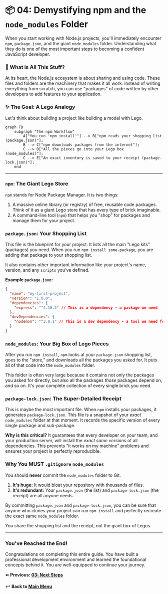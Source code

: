 # 📦 04: Demystifying npm and the `node_modules` Folder

When you start working with Node.js projects, you'll immediately encounter `npm`, `package.json`, and the giant `node_modules` folder. Understanding what they do is one of the most important steps to becoming a confident JavaScript developer.

### 🤔 What is All This Stuff?

At its heart, the Node.js ecosystem is about sharing and using code. These files and folders are the machinery that makes it all work. Instead of writing everything from scratch, you can use "packages" of code written by other developers to add features to your application.

### ✨ The Goal: A Lego Analogy

Let's think about building a project like building a model with Lego.

```mermaid
graph TD
    subgraph "The npm Workflow"
        A["You run 'npm install'"] --> B["npm reads your shopping list (package.json)"];
        B --> C["npm downloads packages from the internet"];
        C --> D["All the pieces go into your Lego box (node_modules)"];
        C --> E["An exact inventory is saved to your receipt (package-lock.json)"];
    end
```

---

### `npm`: The Giant Lego Store

`npm` stands for Node Package Manager. It is two things:
1.  A massive online library (or registry) of free, reusable code packages. Think of it as a giant Lego store that has every type of brick imaginable.
2.  A command-line tool (`npm`) that helps you "shop" for packages and manage them for your project.

### `package.json`: Your Shopping List

This file is the blueprint for your project. It lists all the main "Lego kits" (packages) you need. When you run `npm install some-package`, you are adding that package to your shopping list.

It also contains other important information like your project's name, version, and any `scripts` you've defined.

**Example `package.json`:**
```json
{
  "name": "my-first-project",
  "version": "1.0.0",
  "dependencies": {
    "express": "^4.18.2" // This is a dependency - a package we need
  },
  "devDependencies": {
    "nodemon": "^3.0.1" // This is a dev dependency - a tool we need for development
  }
}
```

### `node_modules`: Your Big Box of Lego Pieces

After you run `npm install`, `npm` looks at your `package.json` shopping list, goes to the "store," and downloads all the packages you asked for. It puts all of that code into the `node_modules` folder.

This folder is often very large because it contains not only the packages you asked for directly, but also all the packages *those* packages depend on, and so on. It's your complete collection of every single brick you need.

### `package-lock.json`: The Super-Detailed Receipt

This is maybe the most important file. When `npm` installs your packages, it generates `package-lock.json`. This file is a snapshot of your *exact* `node_modules` folder at that moment. It records the specific version of every single package and sub-package.

**Why is this critical?** It guarantees that every developer on your team, and your production server, will install the *exact same versions* of all dependencies. This prevents "it works on my machine" problems and ensures your project is perfectly reproducible.

### Why You MUST `.gitignore` `node_modules`

You should **never** commit the `node_modules` folder to Git.
1.  **It's huge:** It would bloat your repository with thousands of files.
2.  **It's redundant:** Your `package.json` (the list) and `package-lock.json` (the receipt) are all anyone needs.

By committing `package.json` and `package-lock.json`, you can be sure that anyone who clones your project can run `npm install` and perfectly recreate the exact same `node_modules` folder.

You share the shopping list and the receipt, not the giant box of Legos.

---

### You've Reached the End!

Congratulations on completing this entire guide. You have built a professional development environment and learned the foundational concepts behind it. You are well-equipped to continue your journey.

⬅️ **Previous: [03: Next Steps](./03-next-steps.md)**

↩️ **Back to [Main Menu](../../README.md)**